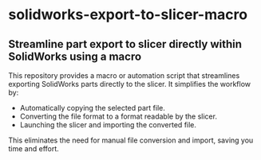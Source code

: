 # solidworks-export-to-slicer-macro


## Streamline part export to slicer directly within SolidWorks using a macro

This repository provides a macro or automation script that streamlines exporting SolidWorks parts directly to the slicer. It simplifies the workflow by:

*  Automatically copying the selected part file.
*  Converting the file format to a format readable by the slicer.
*  Launching the slicer and importing the converted file.
  
This eliminates the need for manual file conversion and import, saving you time and effort.
